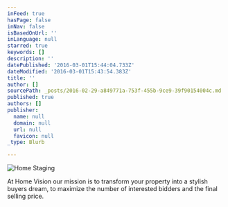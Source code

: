 ```yaml
---
inFeed: true
hasPage: false
inNav: false
isBasedOnUrl: ''
inLanguage: null
starred: true
keywords: []
description: ''
datePublished: '2016-03-01T15:44:04.733Z'
dateModified: '2016-03-01T15:43:54.383Z'
title: ''
author: []
sourcePath: _posts/2016-02-29-a849771a-753f-455b-9ce9-39f90154004c.md
published: true
authors: []
publisher:
  name: null
  domain: null
  url: null
  favicon: null
_type: Blurb

---
```

![Home Staging](https://s3-us-west-2.amazonaws.com/the-grid-img/p/b05dd05cd2e260cd8c38109a79f945c7128a2469.jpg)

At Home Vision our mission is to transform your property into a stylish buyers dream, to maximize the number of interested bidders and the final selling price.